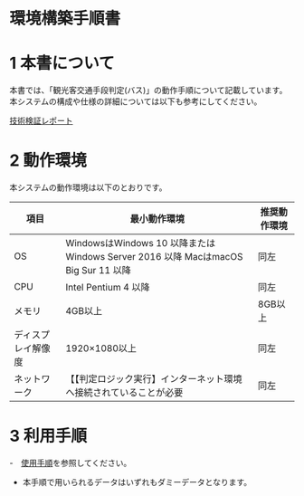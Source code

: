 # 環境構築手順書

# 1 本書について

本書では、「観光客交通手段判定(バス)」の動作手順について記載しています。本システムの構成や仕様の詳細については以下も参考にしてください。

[技術検証レポート](https://www.mlit.go.jp/plateau/file/libraries/doc/plateau_tech_doc_0030_ver01.pdf)

# 2 動作環境

本システムの動作環境は以下のとおりです。

| 項目 | 最小動作環境 | 推奨動作環境 | 
| - | - | - | 
| OS | WindowsはWindows 10 以降または Windows Server 2016 以降 MacはmacOS Big Sur 11 以降 | 同左 | 
| CPU | Intel Pentium 4 以降 | 同左 | 
| メモリ | 4GB以上 | 8GB以上 | 
| ディスプレイ解像度 | 1920×1080以上 |  同左  | 
| ネットワーク       | 【【判定ロジック実行】インターネット環境へ接続されていることが必要 |  同左                            | 



# 3 利用手順
-　[使用手順](userMan.md)を参照してください。
-  本手順で用いられるデータはいずれもダミーデータとなります。